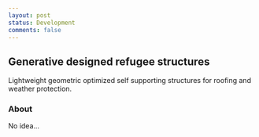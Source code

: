 ```yaml
---
layout: post
status: Development
comments: false
---
```


## Generative designed refugee structures
Lightweight geometric optimized self supporting structures for roofing and weather protection.

### About
No idea...
